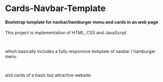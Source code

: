 # Cards-Navbar-Template

<h4>Bootstrap template for navbar/hamburger menu and cards in an web page</h4>
<p>This project is implementation of HTML, CSS and JavaScript<p><br>
<p>which basically includes a fully responsive template of navbar / hamburger menu</p>
<br><p>and cards of a basic but attractive website.</p>
